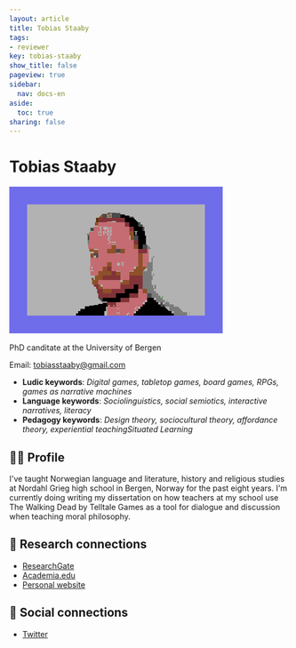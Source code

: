 ```yaml
---
layout: article
title: Tobias Staaby
tags:
- reviewer
key: tobias-staaby
show_title: false
pageview: true
sidebar:
  nav: docs-en
aside:
  toc: true
sharing: false
---
```


# Tobias Staaby

<div class="card">
  <div class="card__image">
    <img class="image" src="/assets/images/LLP-Tobias.png"/>
    <div class="overlay overlay--bottom">
      <p>PhD canditate at the University of Bergen</p>
    </div>
  </div>
</div>

Email: [tobiasstaaby@gmail.com](mailto:tobiasstaaby@gmail.com)

- **Ludic keywords**: *Digital games, tabletop games, board games, RPGs, games as narrative machines*
- **Language keywords**: *Sociolinguistics, social semiotics, interactive narratives, literacy*
- **Pedagogy keywords**: *Design theory, sociocultural theory, affordance theory, experiential teachingSituated Learning*

<!--more-->

## 👨‍🏫 Profile

I've taught Norwegian language and literature, history and religious studies at Nordahl Grieg high school in Bergen, Norway for the past eight years. I'm currently doing writing my dissertation on how teachers at my school use The Walking Dead by Telltale Games as a tool for dialogue and discussion when teaching moral philosophy.

## 🧪 Research connections

- [ResearchGate](https://www.researchgate.net/profile/Tobias_Staaby)
- [Academia.edu](https://independent.academia.edu/TStaaby)
- [Personal website](https://www.spillpedagogene.no/)

## 💬 Social connections

- [Twitter](https://www.twitter.com/tobiasstaaby)